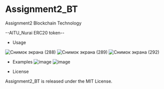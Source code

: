 # Assignment2_BT
Assignment2 Blockchain Technology

   --AITU_Nurai ERC20 token--
   
   
   - Usage
   
   ![Снимок экрана (288)](https://user-images.githubusercontent.com/80448087/193298801-8fd8e23d-9a4d-42ab-94c4-2688f46a1e70.png)
   ![Снимок экрана (289)](https://user-images.githubusercontent.com/80448087/193299111-ce266cde-c16b-4d0e-a6c2-c3c1189f211c.png)
   ![Снимок экрана (292)](https://user-images.githubusercontent.com/80448087/193299178-f50c025a-da8b-41ab-8c25-cc35ae11179d.png)

   - Examples
   ![image](https://user-images.githubusercontent.com/80448087/193301082-6336f0e5-a620-4e11-b9fc-8874b1604ded.png)
   ![image](https://user-images.githubusercontent.com/80448087/193301035-7d33a519-660c-4362-97ca-7d17b973bd51.png)

   - License

   Assignment2_BT is released under the MIT License.
